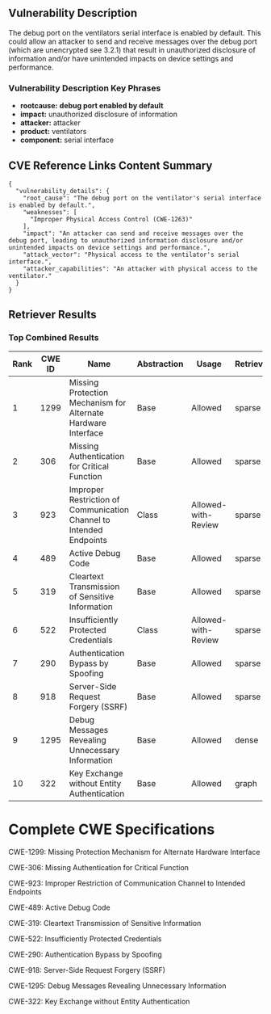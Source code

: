 ## Vulnerability Description
The debug port on the ventilators serial interface is enabled by default. This could allow an attacker to send and receive messages over the debug port (which are unencrypted see 3.2.1) that result in unauthorized disclosure of information and/or have unintended impacts on device settings and performance.

### Vulnerability Description Key Phrases
- **rootcause:** **debug port enabled by default**
- **impact:** unauthorized disclosure of information
- **attacker:** attacker
- **product:** ventilators
- **component:** serial interface

## CVE Reference Links Content Summary
```
{
  "vulnerability_details": {
    "root_cause": "The debug port on the ventilator's serial interface is enabled by default.",
    "weaknesses": [
      "Improper Physical Access Control (CWE-1263)"
    ],
    "impact": "An attacker can send and receive messages over the debug port, leading to unauthorized information disclosure and/or unintended impacts on device settings and performance.",
    "attack_vector": "Physical access to the ventilator's serial interface.",
    "attacker_capabilities": "An attacker with physical access to the ventilator."
  }
}
```

## Retriever Results

### Top Combined Results

| Rank | CWE ID | Name | Abstraction | Usage  | Retrievers | Individual Scores |
|------|--------|------|-------------|-------|------------|-------------------|
| 1 | 1299 | Missing Protection Mechanism for Alternate Hardware Interface | Base | Allowed | sparse | 0.361 |
| 2 | 306 | Missing Authentication for Critical Function | Base | Allowed | sparse | 0.359 |
| 3 | 923 | Improper Restriction of Communication Channel to Intended Endpoints | Class | Allowed-with-Review | sparse | 0.354 |
| 4 | 489 | Active Debug Code | Base | Allowed | sparse | 0.351 |
| 5 | 319 | Cleartext Transmission of Sensitive Information | Base | Allowed | sparse | 0.334 |
| 6 | 522 | Insufficiently Protected Credentials | Class | Allowed-with-Review | sparse | 0.324 |
| 7 | 290 | Authentication Bypass by Spoofing | Base | Allowed | sparse | 0.320 |
| 8 | 918 | Server-Side Request Forgery (SSRF) | Base | Allowed | sparse | 0.320 |
| 9 | 1295 | Debug Messages Revealing Unnecessary Information | Base | Allowed | dense | 0.552 |
| 10 | 322 | Key Exchange without Entity Authentication | Base | Allowed | graph | 0.003 |



# Complete CWE Specifications

CWE-1299: Missing Protection Mechanism for Alternate Hardware Interface

CWE-306: Missing Authentication for Critical Function

CWE-923: Improper Restriction of Communication Channel to Intended Endpoints

CWE-489: Active Debug Code

CWE-319: Cleartext Transmission of Sensitive Information

CWE-522: Insufficiently Protected Credentials

CWE-290: Authentication Bypass by Spoofing

CWE-918: Server-Side Request Forgery (SSRF)

CWE-1295: Debug Messages Revealing Unnecessary Information

CWE-322: Key Exchange without Entity Authentication